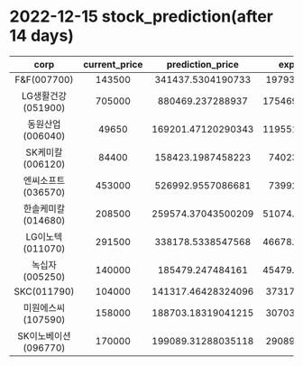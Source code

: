 # 2022-12-15 stock_prediction(after 14 days)

|   corp   |   current_price   |   prediction_price   |   expected_profit   |
|:--------:|:-----------------:|:--------------------:|:-------------------:|
|F&F(007700)|143500|341437.5304190733|197937.5304190733|
|LG생활건강(051900)|705000|880469.237288937|175469.23728893697|
|동원산업(006040)|49650|169201.47120290343|119551.47120290343|
|SK케미칼(006120)|84400|158423.1987458223|74023.1987458223|
|엔씨소프트(036570)|453000|526992.9557086681|73992.9557086681|
|한솔케미칼(014680)|208500|259574.37043500209|51074.370435002085|
|LG이노텍(011070)|291500|338178.5338547568|46678.533854756795|
|녹십자(005250)|140000|185479.247484161|45479.247484160995|
|SKC(011790)|104000|141317.46428324096|37317.46428324096|
|미원에스씨(107590)|158000|188703.18319041215|30703.18319041215|
|SK이노베이션(096770)|170000|199089.31288035118|29089.31288035118|
